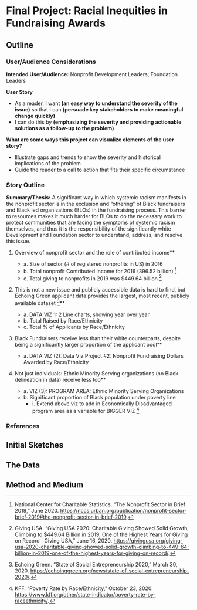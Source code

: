 # Final Project: Racial Inequities in Fundraising Awards


## Outline
### User/Audience Considerations
**Intended User/Audience:** Nonprofit Development Leaders; Foundation Leaders


**User Story**
* As a reader, I want **(an easy way to understand the severity of the issue)** so that I can **(persuade key stakeholders to make meaningful change quickly)**
* I can do this by **(emphasizing the severity and providing actionable solutions as a follow-up to the problem)**

**What are some ways this project can visualize elements of the user story?**
* Illustrate gaps and trends to show the severity and historical implications of the problem
* Guide the reader to a call to action that fits their specific circumstance


### Story Outline
**Summary/Thesis:** A significant way in which systemic racism manifests in the nonprofit sector is in the exclusion and “othering” of Black fundraisers and Black led organizations (BLOs) in the fundraising process. This barrier to resources makes it much harder for BLOs to do the necessary work to protect communities that are facing the symptoms of systemic racism themselves, and thus it is the responsibility of the significantly white Development and Foundation sector to understand, address, and resolve this issue.

 1. Overview of nonprofit sector and the role of contributed income**
    * a.	Size of sector (# of registered nonprofits in US) in 2016 
    * b.	Total nonprofit Contributed income for 2016 (396.52 billion) [^1] 
    * c.	Total giving to nonprofits in 2019 was $449.64 billion [^2]
    
    
 2. This is not a new issue and publicly accessible data is hard to find, but Echoing Green applicant data provides the largest, most recent, publicly available dataset [^3]**
    * a.	DATA VIZ 1: 2 Line charts, showing year over year
    * b.	Total Raised by Race/Ethnicity
    * c.	Total % of Applicants by Race/Ethnicity
    
    
 3. Black Fundraisers receive less than their white counterparts, despite being a significantly larger proportion of the applicant pool**
    * a.	DATA VIZ (2): Data Viz Project #2: Nonprofit Fundraising Dollars Awarded by Race/Ethnicity
    
    
 4. Not just individuals: Ethnic Minority Serving organizations (no Black delineation in data) receive less too**
    * a.	VIZ (3): PROGRAM AREA: Ethnic Minority Serving Organizations
    * b.	Significant proportion of Black population under poverty line  
      * i.	Extend above viz to add in Economically Disadvantaged program area as a variable for BIGGER VIZ [^4]

 

### References
[^1]: National Center for Charitable Statistics. “The Nonprofit Sector in Brief 2019,” June 2020. https://nccs.urban.org/publication/nonprofit-sector-brief-2019#the-nonprofit-sector-in-brief-2019.

[^2]: Giving USA. “Giving USA 2020: Charitable Giving Showed Solid Growth, Climbing to $449.64 Billion in 2019, One of the Highest Years for Giving on Record | Giving USA,” June 16, 2020. https://givingusa.org/giving-usa-2020-charitable-giving-showed-solid-growth-climbing-to-449-64-billion-in-2019-one-of-the-highest-years-for-giving-on-record/.

[^3]: Echoing Green. “State of Social Entrepreneurship 2020,” March 30, 2020. https://echoinggreen.org/news/state-of-social-entrepreneurship-2020/.

[^4]: KFF. “Poverty Rate by Race/Ethnicity,” October 23, 2020. https://www.kff.org/other/state-indicator/poverty-rate-by-raceethnicity/.

## Initial Sketches

## The Data

## Method and Medium
